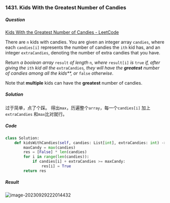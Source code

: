 ### 1431. Kids With the Greatest Number of Candies

##### Question

[Kids With the Greatest Number of Candies - LeetCode](https://leetcode.com/problems/kids-with-the-greatest-number-of-candies/?envType=study-plan-v2&envId=leetcode-75)

There are `n` kids with candies. You are given an integer array `candies`, where each `candies[i]` represents the number of candies the `ith` kid has, and an integer `extraCandies`, denoting the number of extra candies that you have.

Return *a boolean array* `result` *of length* `n`*, where* `result[i]` *is* `true` *if, after giving the* `ith` *kid all the* `extraCandies`*, they will have the **greatest** number of candies among all the kids**, or* `false` *otherwise*.

Note that **multiple** kids can have the **greatest** number of candies.



##### Solution

过于简单，点了个踩。 得出`max`，历遍整个`array`，每一个`candies[i]` 加上 `extraCandies` 和`max`比对就行。



##### Code

```python
class Solution:
    def kidsWithCandies(self, candies: List[int], extraCandies: int) -> List[bool]:
        maxCandy = max(candies)
        res = [False] * len(candies)
        for i in range(len(candies)):
            if candies[i] + extraCandies >= maxCandy:
                res[i] = True
        return res
```



##### Result

![image-20230929222014432](D:\selfStudy\Algorithm\Algorithm-Notes\Pictures\image-20230929222014432.png)